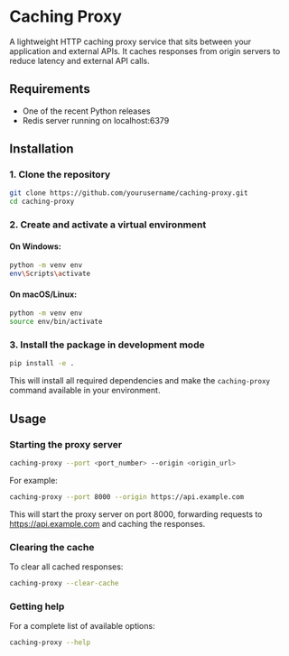 # Caching Proxy

A lightweight HTTP caching proxy service that sits between your application and external APIs. It caches responses from origin servers to reduce latency and external API calls.

## Requirements

- One of the recent Python releases
- Redis server running on localhost:6379

## Installation

### 1. Clone the repository

```bash
git clone https://github.com/yourusername/caching-proxy.git
cd caching-proxy
```

### 2. Create and activate a virtual environment

#### On Windows:

```bash
python -m venv env
env\Scripts\activate
```

#### On macOS/Linux:

```bash
python -m venv env
source env/bin/activate
```

### 3. Install the package in development mode

```bash
pip install -e .
```

This will install all required dependencies and make the `caching-proxy` command available in your environment.

## Usage

### Starting the proxy server

```bash
caching-proxy --port <port_number> --origin <origin_url>
```

For example:

```bash
caching-proxy --port 8000 --origin https://api.example.com
```

This will start the proxy server on port 8000, forwarding requests to https://api.example.com and caching the responses.

### Clearing the cache

To clear all cached responses:

```bash
caching-proxy --clear-cache
```

### Getting help

For a complete list of available options:

```bash
caching-proxy --help
```
